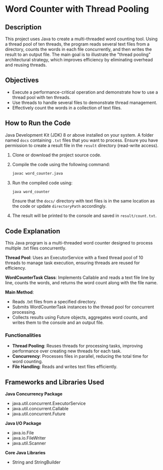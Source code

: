 
# Word Counter with Thread Pooling

## Description
This project uses Java to create a multi-threaded word counting tool. Using a thread pool of ten threads, the program reads several text files from a directory, counts the words in each file concurrently, and then writes the result to an output file. The main goal is to illustrate the "thread pooling" architectural strategy, which improves efficiency by eliminating overhead and reusing threads.

## Objectives
- Execute a performance-critical operation and demonstrate how to use a thread pool with ten threads.
- Use threads to handle several files to demonstrate thread management.
- Effectively count the words in a collection of text files.

## How to Run the Code

Java Development Kit (JDK) 8 or above installed on your system. A folder named `docs` containing `.txt` files that you want to process. Ensure you have permission to create a result file in the `result` directory (read-write access).

1. Clone or download the project source code.
2. Compile the code using the following command:
   ```bash
   javac word_counter.java
   ```
3. Run the compiled code using:
   ```bash
   java word_counter
   ```
   Ensure that the `docs/` directory with text files is in the same location as the code or update `directoryPath` accordingly.

4. The result will be printed to the console and saved in `result/count.txt`.

## Code Explanation
This Java program is a multi-threaded word counter designed to process multiple .txt files concurrently. 

**Thread Pool**: Uses an ExecutorService with a fixed thread pool of 10 threads to manage task execution, ensuring threads are reused for efficiency.

**WordCounterTask Class**: Implements Callable and reads a text file line by line, counts the words, and returns the word count along with the file name.

**Main Method**:
  - Reads .txt files from a specified directory.
  - Submits WordCounterTask instances to the thread pool for concurrent processing.
  - Collects results using Future objects, aggregates word counts, and writes them to the console and an output file.

### Functionalities
- **Thread Pooling**: Reuses threads for processing tasks, improving performance over creating new threads for each task.
- **Concurrency**: Processes files in parallel, reducing the total time for word counting.
- **File Handling**: Reads and writes text files efficiently.

## Frameworks and Libraries Used

**Java Concurrency Package**
- java.util.concurrent.ExecutorService
- java.util.concurrent.Callable
- java.util.concurrent.Future

**Java I/O Package**
- java.io.File
- java.io.FileWriter
- java.util.Scanner

**Core Java Libraries**
- String and StringBuilder
